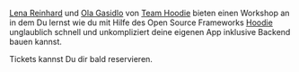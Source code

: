 [Lena Reinhard](https://twitter.com/ffffux) und [Ola Gasidlo](https://twitter.com/misprintedtype) von [Team Hoodie](http://neighbourhood.ie/) bieten einen Workshop an in dem Du lernst wie du mit Hilfe des Open Source Frameworks [Hoodie](http://hood.ie) unglaublich schnell und unkompliziert deine eigenen App inklusive Backend bauen kannst.

Tickets kannst Du dir bald reservieren.
